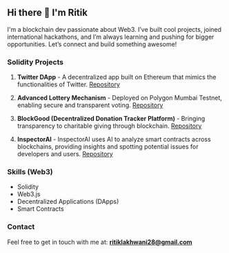 ## Hi there 👋 I'm Ritik

I'm a blockchain dev passionate about Web3. I’ve built cool projects, joined international hackathons, and I’m always learning and pushing for bigger opportunities. Let’s connect and build something awesome!

### Solidity Projects

1. **Twitter DApp** -
   A decentralized app built on Ethereum that mimics the functionalities of Twitter. [Repository](https://github.com/ritiklakhwani/twitter-dapp-using-react-solidity)

2. **Advanced Lottery Mechanism** -
   Deployed on Polygon Mumbai Testnet, enabling secure and transparent voting. [Repository](https://github.com/ritiklakhwani/solidity-lottery-advanced-project)
  
3. **BlockGood (Decentralized Donation Tracker Platform)** -
   Bringing transparency to charitable giving through blockchain. [Repository](https://github.com/umershaikh123/blockGood)
 
4. **InspectorAI** -
   InspectorAI uses AI to analyze smart contracts across blockchains, providing insights and spotting potential issues for developers and users. [Repository](https://github.com/Krane-Apps/inspector-ai-eth-singapore-2024)

### Skills (Web3)
- Solidity
- Web3.js
- Decentralized Applications (DApps)
- Smart Contracts

### Contact
Feel free to get in touch with me at:  **ritiklakhwani28@gmail.com**

